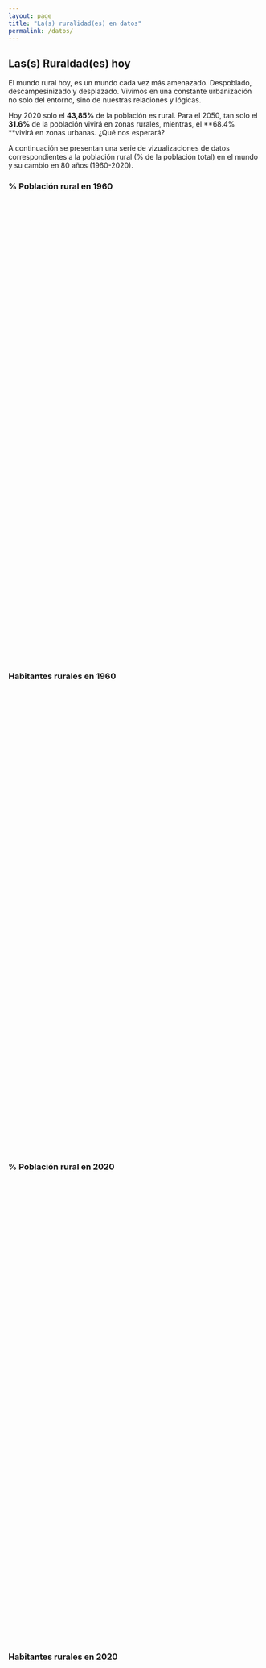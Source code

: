 ```yaml
---
layout: page
title: "La(s) ruralidad(es) en datos"
permalink: /datos/
---
```


## Las(s) Ruraldad(es) hoy

El mundo rural hoy, es un mundo cada vez más amenazado. Despoblado, descampesinizado y desplazado. Vivimos en una constante urbanización no solo del entorno, sino de nuestras relaciones y lógicas. 

Hoy 2020 solo el **43,85%** de la población es rural. 
Para el 2050, tan solo el **31.6%** de la población vivirá en zonas rurales, mientras, el **68.4% **vivirá en zonas urbanas.
¿Qué nos esperará?

A continuación se presentan una serie de vizualizaciones de datos correspondientes a la población rural (% de la población total) en el mundo y su cambio en 80 años (1960-2020).

### % Población rural en 1960

<script type='text/javascript' src='https://prod-useast-b.online.tableau.com/javascripts/api/viz_v1.js'></script><div class='tableauPlaceholder' style='width: 1920px; height: 914px;'><object class='tableauViz' width='1920' height='914' style='display:none;'><param name='host_url' value='https%3A%2F%2Fprod-useast-b.online.tableau.com%2F' /> <param name='embed_code_version' value='3' /> <param name='site_root' value='&#47;t&#47;juandareina' /><param name='name' value='Poblacinrural&#47;Poblacinruraldelapoblacintotalen1960' /><param name='tabs' value='no' /><param name='toolbar' value='yes' /><param name='showAppBanner' value='false' /></object></div>

### Habitantes rurales en 1960

<script type='text/javascript' src='https://prod-useast-b.online.tableau.com/javascripts/api/viz_v1.js'></script><div class='tableauPlaceholder' style='width: 1920px; height: 914px;'><object class='tableauViz' width='1920' height='914' style='display:none;'><param name='host_url' value='https%3A%2F%2Fprod-useast-b.online.tableau.com%2F' /> <param name='embed_code_version' value='3' /> <param name='site_root' value='&#47;t&#47;juandareina' /><param name='name' value='Poblacinrural1960-2020&#47;Poblacinruralporpaises1960' /><param name='tabs' value='no' /><param name='toolbar' value='yes' /><param name='showAppBanner' value='false' /></object></div>

### % Población rural en 2020

<script type='text/javascript' src='https://prod-useast-b.online.tableau.com/javascripts/api/viz_v1.js'></script><div class='tableauPlaceholder' style='width: 1920px; height: 914px;'><object class='tableauViz' width='1920' height='914' style='display:none;'><param name='host_url' value='https%3A%2F%2Fprod-useast-b.online.tableau.com%2F' /> <param name='embed_code_version' value='3' /> <param name='site_root' value='&#47;t&#47;juandareina' /><param name='name' value='Poblacinrural&#47;Poblacinruraldelapoblacintotalen2020' /><param name='tabs' value='no' /><param name='toolbar' value='yes' /><param name='showAppBanner' value='false' /></object></div>


### Habitantes rurales en 2020

<script type='text/javascript' src='https://prod-useast-b.online.tableau.com/javascripts/api/viz_v1.js'></script><div class='tableauPlaceholder' style='width: 1920px; height: 914px;'><object class='tableauViz' width='1920' height='914' style='display:none;'><param name='host_url' value='https%3A%2F%2Fprod-useast-b.online.tableau.com%2F' /> <param name='embed_code_version' value='3' /> <param name='site_root' value='&#47;t&#47;juandareina' /><param name='name' value='Poblacinrural1960-2020&#47;Poblacinruralporpases2020' /><param name='tabs' value='no' /><param name='toolbar' value='yes' /><param name='showAppBanner' value='false' /></object></div>

### España y Colombia ¿qué?

<script type='text/javascript' src='https://prod-useast-b.online.tableau.com/javascripts/api/viz_v1.js'></script><div class='tableauPlaceholder' style='width: 1000px; height: 827px;'><object class='tableauViz' width='1000' height='827' style='display:none;'><param name='host_url' value='https%3A%2F%2Fprod-useast-b.online.tableau.com%2F' /> <param name='embed_code_version' value='3' /> <param name='site_root' value='&#47;t&#47;juandareina' /><param name='name' value='1960-2020Colombia-EspaaPoblacinrural&#47;Dashboard1' /><param name='tabs' value='no' /><param name='toolbar' value='yes' /><param name='showAppBanner' value='false' /></object></div>


